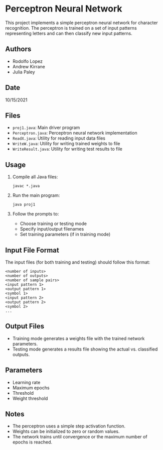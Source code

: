 # Perceptron Neural Network

This project implements a simple perceptron neural network for character recognition. The perceptron is trained on a set of input patterns representing letters and can then classify new input patterns.

## Authors

- Rodolfo Lopez
- Andrew Kirrane
- Julia Paley

## Date

10/15/2021

## Files

- `proj1.java`: Main driver program
- `Perceptron.java`: Perceptron neural network implementation
- `ReadX.java`: Utility for reading input data files
- `WriteW.java`: Utility for writing trained weights to file
- `WriteResult.java`: Utility for writing test results to file

## Usage

1. Compile all Java files:

   ```
   javac *.java
   ```

2. Run the main program:

   ```
   java proj1
   ```

3. Follow the prompts to:
   - Choose training or testing mode
   - Specify input/output filenames
   - Set training parameters (if in training mode)

## Input File Format

The input files (for both training and testing) should follow this format:

```
<number of inputs>
<number of outputs>
<number of sample pairs>
<input pattern 1>
<output pattern 1>
<symbol 1>
<input pattern 2>
<output pattern 2>
<symbol 2>
...
```

## Output Files

- Training mode generates a weights file with the trained network parameters.
- Testing mode generates a results file showing the actual vs. classified outputs.

## Parameters

- Learning rate
- Maximum epochs
- Threshold
- Weight threshold

## Notes

- The perceptron uses a simple step activation function.
- Weights can be initialized to zero or random values.
- The network trains until convergence or the maximum number of epochs is reached.
